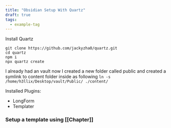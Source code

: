 ```yaml
---
title: "Obsidian Setup With Quartz"
draft: true
tags:
  - example-tag
---
```


Install Quartz

```
git clone https://github.com/jackyzha0/quartz.git
cd quartz
npm i
npx quartz create
```

I already had an vault now I created a new folder called public and created a symlink to content folder inside as following 
`ln -s /home/h3llix/Desktop/vault/Public/ ./content/`


Installed Plugins:
- LongForm
- Templater

### Setup a template using [[Chapter]]
 
